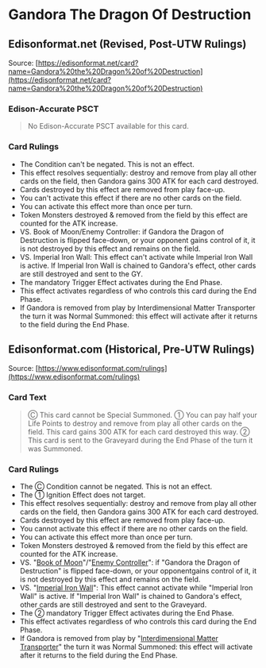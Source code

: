# Gandora The Dragon Of Destruction

## Edisonformat.net (Revised, Post-UTW Rulings)

Source: [https://edisonformat.net/card?name=Gandora%20the%20Dragon%20of%20Destruction](https://edisonformat.net/card?name=Gandora%20the%20Dragon%20of%20Destruction)

### Edison-Accurate PSCT

> No Edison-Accurate PSCT available for this card.

### Card Rulings

*   The Condition can't be negated. This is not an effect.
*   This effect resolves sequentially: destroy and remove from play all other cards on the field, then Gandora gains 300 ATK for each card destroyed.
*   Cards destroyed by this effect are removed from play face-up.
*   You can't activate this effect if there are no other cards on the field.
*   You can activate this effect more than once per turn.
*   Token Monsters destroyed & removed from the field by this effect are counted for the ATK increase.
*   VS. Book of Moon/Enemy Controller: if Gandora the Dragon of Destruction is flipped face-down, or your opponent gains control of it, it is not destroyed by this effect and remains on the field.
*   VS. Imperial Iron Wall: This effect can't activate while Imperial Iron Wall is active. If Imperial Iron Wall is chained to Gandora's effect, other cards are still destroyed and sent to the GY.
*   The mandatory Trigger Effect activates during the End Phase.
*   This effect activates regardless of who controls this card during the End Phase.
*   If Gandora is removed from play by Interdimensional Matter Transporter the turn it was Normal Summoned: this effect will activate after it returns to the field during the End Phase.


## Edisonformat.com (Historical, Pre-UTW Rulings)

Source: [https://www.edisonformat.com/rulings](https://www.edisonformat.com/rulings)

### Card Text

> Ⓒ This card cannot be Special Summoned. ① You can pay half your Life Points to destroy and remove from play all other cards on the field. This card gains 300 ATK for each card destroyed this way. ② This card is sent to the Graveyard during the End Phase of the turn it was Summoned.

### Card Rulings

*   The Ⓒ Condition cannot be negated. This is not an effect.
*   The ① Ignition Effect does not target.
*   This effect resolves sequentially: destroy and remove from play all other cards on the field, then Gandora gains 300 ATK for each card destroyed.
*   Cards destroyed by this effect are removed from play face-up.
*   You cannot activate this effect if there are no other cards on the field.
*   You can activate this effect more than once per turn.
*   Token Monsters destroyed & removed from the field by this effect are counted for the ATK increase.
*   VS. "[Book of Moon](https://yugipedia.com/wiki/Book_of_Moon)"/"[Enemy Controller](https://yugipedia.com/wiki/Enemy_Controller)": if "Gandora the Dragon of Destruction" is flipped face-down, or your opponentgains control of it, it is not destroyed by this effect and remains on the field.
*   VS. "[Imperial Iron Wall](https://yugipedia.com/wiki/Imperial_Iron_Wall)": This effect cannot activate while "Imperial Iron Wall" is active. If "Imperial Iron Wall" is chained to Gandora's effect, other cards are still destroyed and sent to the Graveyard.
*   The ② mandatory Trigger Effect activates during the End Phase.
*   This effect activates regardless of who controls this card during the End Phase.
*   If Gandora is removed from play by "[Interdimensional Matter Transporter](https://yugipedia.com/wiki/Interdimensional_Matter_Transporter)" the turn it was Normal Summoned: this effect will activate after it returns to the field during the End Phase.


